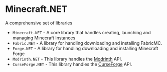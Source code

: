 # Minecraft.NET
A comprehensive set of libraries
- `Minecraft.NET` - A core library that handles creating, launching and managing Minecraft Instances
- `Fabric.NET` - A library for handling downloading and installing FabricMC.
- `Forge.NET` - A library for handling downloading and installing Minecraft Forge
- `Modrinth.NET` - This library handles the [Modrinth](https://modrinth.com) API.
- `CurseForge.NET` - This library handles the [CurseForge](https://curseforge.com) API.